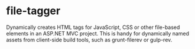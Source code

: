 file-tagger
===========

Dynamically creates HTML tags for JavaScript, CSS or other file-based elements in an ASP.NET MVC project.  This is handy for dynamically named assets from client-side build tools, such as grunt-filerev or gulp-rev.
